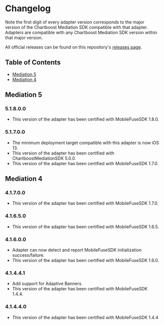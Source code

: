 # Changelog

Note the first digit of every adapter version corresponds to the major version of the Chartboost Mediation SDK compatible with that adapter. 
Adapters are compatible with any Chartboost Mediation SDK version within that major version.

All official releases can be found on this repository's [releases page](https://github.com/ChartBoost/chartboost-mediation-ios-adapter-mobilefuse/releases).

## Table of Contents
- [Mediation 5](#mediation-5)
- [Mediation 4](#mediation-4)

## Mediation 5

### 5.1.8.0.0
- This version of the adapter has been certified with MobileFuseSDK 1.8.0.

### 5.1.7.0.0
- The minimum deployment target compatible with this adapter is now iOS 13.
- This version of the adapter has been certified with ChartboostMediationSDK 5.0.0.
- This version of the adapter has been certified with MobileFuseSDK 1.7.0.

## Mediation 4

### 4.1.7.0.0
- This version of the adapter has been certified with MobileFuseSDK 1.7.0.

### 4.1.6.5.0
- This version of the adapter has been certified with MobileFuseSDK 1.6.5.

### 4.1.6.0.0
- Adapter can now detect and report MobileFuseSDK initialization success/failure.
- This version of the adapter has been certified with MobileFuseSDK 1.6.0.

### 4.1.4.4.1
- Add support for Adaptive Banners.
- This version of the adapter has been certified with MobileFuseSDK 1.4.4.

### 4.1.4.4.0
- This version of the adapter has been certified with MobileFuseSDK 1.4.4

